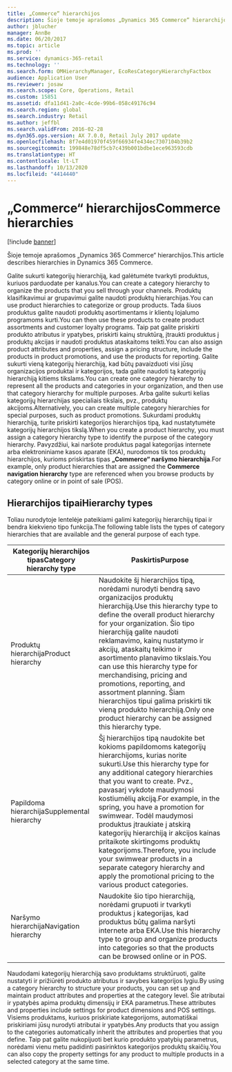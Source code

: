 ```yaml
---
title: „Commerce“ hierarchijos
description: Šioje temoje aprašomos „Dynamics 365 Commerce“ hierarchijos.
author: jblucher
manager: AnnBe
ms.date: 06/20/2017
ms.topic: article
ms.prod: ''
ms.service: dynamics-365-retail
ms.technology: ''
ms.search.form: OMHierarchyManager, EcoResCategoryHierarchyFactbox
audience: Application User
ms.reviewer: josaw
ms.search.scope: Core, Operations, Retail
ms.custom: 15851
ms.assetid: dfa11d41-2a0c-4cde-99b6-058c49176c94
ms.search.region: global
ms.search.industry: Retail
ms.author: jeffbl
ms.search.validFrom: 2016-02-28
ms.dyn365.ops.version: AX 7.0.0, Retail July 2017 update
ms.openlocfilehash: 8f7e4d01970f459f66934fe434ec7307104b39b2
ms.sourcegitcommit: 199848e78df5cb7c439b001bdbe1ece963593cdb
ms.translationtype: HT
ms.contentlocale: lt-LT
ms.lasthandoff: 10/13/2020
ms.locfileid: "4414440"
---
```

# <a name="commerce-hierarchies"></a><span data-ttu-id="fd9b9-103">„Commerce“ hierarchijos</span><span class="sxs-lookup"><span data-stu-id="fd9b9-103">Commerce hierarchies</span></span>

[!include [banner](includes/banner.md)]

<span data-ttu-id="fd9b9-104">Šioje temoje aprašomos „Dynamics 365 Commerce“ hierarchijos.</span><span class="sxs-lookup"><span data-stu-id="fd9b9-104">This article describes hierarchies in Dynamics 365 Commerce.</span></span>

<span data-ttu-id="fd9b9-105">Galite sukurti kategorijų hierarchiją, kad galėtumėte tvarkyti produktus, kuriuos parduodate per kanalus.</span><span class="sxs-lookup"><span data-stu-id="fd9b9-105">You can create a category hierarchy to organize the products that you sell through your channels.</span></span> <span data-ttu-id="fd9b9-106">Produktų klasifikavimui ar grupavimui galite naudoti produktų hierarchijas.</span><span class="sxs-lookup"><span data-stu-id="fd9b9-106">You can use product hierarchies to categorize or group products.</span></span> <span data-ttu-id="fd9b9-107">Tada šiuos produktus galite naudoti produktų asortimentams ir klientų lojalumo programoms kurti.</span><span class="sxs-lookup"><span data-stu-id="fd9b9-107">You can then use these products to create product assortments and customer loyalty programs.</span></span> <span data-ttu-id="fd9b9-108">Taip pat galite priskirti produkto atributus ir ypatybes, priskirti kainų struktūrą, įtraukti produktus į produktų akcijas ir naudoti produktus ataskaitoms teikti.</span><span class="sxs-lookup"><span data-stu-id="fd9b9-108">You can also assign product attributes and properties, assign a pricing structure, include the products in product promotions, and use the products for reporting.</span></span> <span data-ttu-id="fd9b9-109">Galite sukurti vieną kategorijų hierarchiją, kad būtų pavaizduoti visi jūsų organizacijos produktai ir kategorijos, tada galite naudoti tą kategorijų hierarchiją kitiems tikslams.</span><span class="sxs-lookup"><span data-stu-id="fd9b9-109">You can create one category hierarchy to represent all the products and categories in your organization, and then use that category hierarchy for multiple purposes.</span></span> <span data-ttu-id="fd9b9-110">Arba galite sukurti kelias kategorijų hierarchijas specialiais tikslais, pvz., produktų akcijoms.</span><span class="sxs-lookup"><span data-stu-id="fd9b9-110">Alternatively, you can create multiple category hierarchies for special purposes, such as product promotions.</span></span> <span data-ttu-id="fd9b9-111">Sukurdami produktų hierarchiją, turite priskirti kategorijos hierarchijos tipą, kad nustatytumėte kategorijų hierarchijos tikslą.</span><span class="sxs-lookup"><span data-stu-id="fd9b9-111">When you create a product hierarchy, you must assign a category hierarchy type to identify the purpose of the category hierarchy.</span></span> <span data-ttu-id="fd9b9-112">Pavyzdžiui, kai naršote produktus pagal kategorijas internete arba elektroniniame kasos aparate (EKA), nurodomos tik tos produktų hierarchijos, kurioms priskirtas tipas **„Commerce“ naršymo hierarchija**.</span><span class="sxs-lookup"><span data-stu-id="fd9b9-112">For example, only product hierarchies that are assigned the **Commerce navigation hierarchy** type are referenced when you browse products by category online or in point of sale (POS).</span></span>

## <a name="hierarchy-types"></a><span data-ttu-id="fd9b9-113">Hierarchijos tipai</span><span class="sxs-lookup"><span data-stu-id="fd9b9-113">Hierarchy types</span></span>

<span data-ttu-id="fd9b9-114">Toliau nurodytoje lentelėje pateikiami galimi kategorijų hierarchijų tipai ir bendra kiekvieno tipo funkcija.</span><span class="sxs-lookup"><span data-stu-id="fd9b9-114">The following table lists the types of category hierarchies that are available and the general purpose of each type.</span></span>

| <span data-ttu-id="fd9b9-115">Kategorijų hierarchijos tipas</span><span class="sxs-lookup"><span data-stu-id="fd9b9-115">Category hierarchy type</span></span>       | <span data-ttu-id="fd9b9-116">Paskirtis</span><span class="sxs-lookup"><span data-stu-id="fd9b9-116">Purpose</span></span> |
|-------------------------------|---------|
| <span data-ttu-id="fd9b9-117">Produktų hierarchija</span><span class="sxs-lookup"><span data-stu-id="fd9b9-117">Product hierarchy</span></span>      | <span data-ttu-id="fd9b9-118">Naudokite šį hierarchijos tipą, norėdami nurodyti bendrą savo organizacijos produktų hierarchiją.</span><span class="sxs-lookup"><span data-stu-id="fd9b9-118">Use this hierarchy type to define the overall product hierarchy for your organization.</span></span> <span data-ttu-id="fd9b9-119">Šio tipo hierarchiją galite naudoti reklamavimo, kainų nustatymo ir akcijų, ataskaitų teikimo ir asortimento planavimo tikslais.</span><span class="sxs-lookup"><span data-stu-id="fd9b9-119">You can use this hierarchy type for merchandising, pricing and promotions, reporting, and assortment planning.</span></span> <span data-ttu-id="fd9b9-120">Šiam hierarchijos tipui galima priskirti tik vieną produkto hierarchiją.</span><span class="sxs-lookup"><span data-stu-id="fd9b9-120">Only one product hierarchy can be assigned this hierarchy type.</span></span> |
| <span data-ttu-id="fd9b9-121">Papildoma hierarchija</span><span class="sxs-lookup"><span data-stu-id="fd9b9-121">Supplemental hierarchy</span></span> | <span data-ttu-id="fd9b9-122">Šį hierarchijos tipą naudokite bet kokioms papildomoms kategorijų hierarchijoms, kurias norite sukurti.</span><span class="sxs-lookup"><span data-stu-id="fd9b9-122">Use this hierarchy type for any additional category hierarchies that you want to create.</span></span> <span data-ttu-id="fd9b9-123">Pvz., pavasarį vykdote maudymosi kostiumėlių akciją.</span><span class="sxs-lookup"><span data-stu-id="fd9b9-123">For example, in the spring, you have a promotion for swimwear.</span></span> <span data-ttu-id="fd9b9-124">Todėl maudymosi produktus įtraukiate į atskirą kategorijų hierarchiją ir akcijos kainas pritaikote skirtingoms produktų kategorijoms.</span><span class="sxs-lookup"><span data-stu-id="fd9b9-124">Therefore, you include your swimwear products in a separate category hierarchy and apply the promotional pricing to the various product categories.</span></span> |
| <span data-ttu-id="fd9b9-125">Naršymo hierarchija</span><span class="sxs-lookup"><span data-stu-id="fd9b9-125">Navigation hierarchy</span></span>   | <span data-ttu-id="fd9b9-126">Naudokite šio tipo hierarchiją, norėdami grupuoti ir tvarkyti produktus į kategorijas, kad produktus būtų galima naršyti internete arba EKA.</span><span class="sxs-lookup"><span data-stu-id="fd9b9-126">Use this hierarchy type to group and organize products into categories so that the products can be browsed online or in POS.</span></span> |

<span data-ttu-id="fd9b9-127">Naudodami kategorijų hierarchiją savo produktams struktūruoti, galite nustatyti ir prižiūrėti produkto atributus ir savybes kategorijos lygiu.</span><span class="sxs-lookup"><span data-stu-id="fd9b9-127">By using a category hierarchy to structure your products, you can set up and maintain product attributes and properties at the category level.</span></span> <span data-ttu-id="fd9b9-128">Šie atributai ir ypatybės apima produktų dimensijų ir EKA parametrus.</span><span class="sxs-lookup"><span data-stu-id="fd9b9-128">These attributes and properties include settings for product dimensions and POS settings.</span></span> <span data-ttu-id="fd9b9-129">Visiems produktams, kuriuos priskiriate kategorijoms, automatiškai priskiriami jūsų nurodyti atributai ir ypatybės.</span><span class="sxs-lookup"><span data-stu-id="fd9b9-129">Any products that you assign to the categories automatically inherit the attributes and properties that you define.</span></span> <span data-ttu-id="fd9b9-130">Taip pat galite nukopijuoti bet kurio produkto ypatybių parametrus, norėdami vienu metu padidinti pasirinktos kategorijos produktų skaičių.</span><span class="sxs-lookup"><span data-stu-id="fd9b9-130">You can also copy the property settings for any product to multiple products in a selected category at the same time.</span></span>
